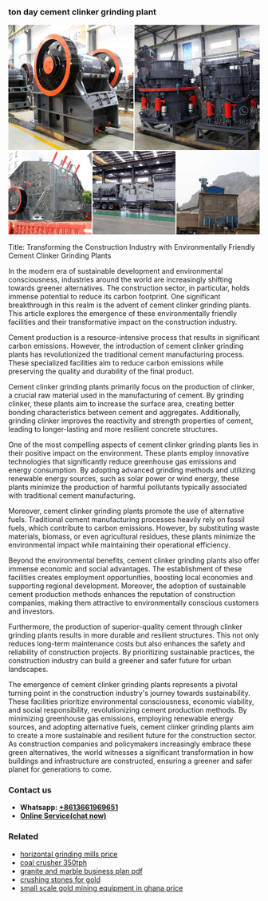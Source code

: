 <h3>ton day cement clinker grinding plant</h3><img src='1708323108.jpg' alt=''><p>Title: Transforming the Construction Industry with Environmentally Friendly Cement Clinker Grinding Plants</p><p>In the modern era of sustainable development and environmental consciousness, industries around the world are increasingly shifting towards greener alternatives. The construction sector, in particular, holds immense potential to reduce its carbon footprint. One significant breakthrough in this realm is the advent of cement clinker grinding plants. This article explores the emergence of these environmentally friendly facilities and their transformative impact on the construction industry.</p><p>Cement production is a resource-intensive process that results in significant carbon emissions. However, the introduction of cement clinker grinding plants has revolutionized the traditional cement manufacturing process. These specialized facilities aim to reduce carbon emissions while preserving the quality and durability of the final product.</p><p>Cement clinker grinding plants primarily focus on the production of clinker, a crucial raw material used in the manufacturing of cement. By grinding clinker, these plants aim to increase the surface area, creating better bonding characteristics between cement and aggregates. Additionally, grinding clinker improves the reactivity and strength properties of cement, leading to longer-lasting and more resilient concrete structures.</p><p>One of the most compelling aspects of cement clinker grinding plants lies in their positive impact on the environment. These plants employ innovative technologies that significantly reduce greenhouse gas emissions and energy consumption. By adopting advanced grinding methods and utilizing renewable energy sources, such as solar power or wind energy, these plants minimize the production of harmful pollutants typically associated with traditional cement manufacturing.</p><p>Moreover, cement clinker grinding plants promote the use of alternative fuels. Traditional cement manufacturing processes heavily rely on fossil fuels, which contribute to carbon emissions. However, by substituting waste materials, biomass, or even agricultural residues, these plants minimize the environmental impact while maintaining their operational efficiency.</p><p>Beyond the environmental benefits, cement clinker grinding plants also offer immense economic and social advantages. The establishment of these facilities creates employment opportunities, boosting local economies and supporting regional development. Moreover, the adoption of sustainable cement production methods enhances the reputation of construction companies, making them attractive to environmentally conscious customers and investors.</p><p>Furthermore, the production of superior-quality cement through clinker grinding plants results in more durable and resilient structures. This not only reduces long-term maintenance costs but also enhances the safety and reliability of construction projects. By prioritizing sustainable practices, the construction industry can build a greener and safer future for urban landscapes.</p><p>The emergence of cement clinker grinding plants represents a pivotal turning point in the construction industry's journey towards sustainability. These facilities prioritize environmental consciousness, economic viability, and social responsibility, revolutionizing cement production methods. By minimizing greenhouse gas emissions, employing renewable energy sources, and adopting alternative fuels, cement clinker grinding plants aim to create a more sustainable and resilient future for the construction sector. As construction companies and policymakers increasingly embrace these green alternatives, the world witnesses a significant transformation in how buildings and infrastructure are constructed, ensuring a greener and safer planet for generations to come.</p><h3>Contact us</h3><ul><li><strong>Whatsapp:&nbsp;<a href="https://wa.me/8613661969651">+8613661969651</a></strong></li><li><a href="https://swt.shibang-china.com/?git&amp;zhl&amp;ton day cement clinker grinding plant"><strong>Online Service(chat now)</strong></a></li></ul><h3>Related</h3><ul><li><a href='horizontal grinding mills price.md'>horizontal grinding mills price</a></li><li><a href='coal crusher 350tph.md'>coal crusher 350tph</a></li><li><a href='granite and marble business plan pdf.md'>granite and marble business plan pdf</a></li><li><a href='crushing stones for gold.md'>crushing stones for gold</a></li><li><a href='small scale gold mining equipment in ghana price.md'>small scale gold mining equipment in ghana price</a></li></ul>